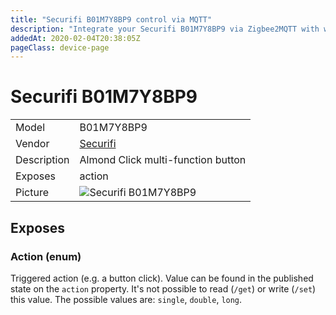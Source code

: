 ```yaml
---
title: "Securifi B01M7Y8BP9 control via MQTT"
description: "Integrate your Securifi B01M7Y8BP9 via Zigbee2MQTT with whatever smart home infrastructure you are using without the vendor's bridge or gateway."
addedAt: 2020-02-04T20:38:05Z
pageClass: device-page
---
```


<!-- !!!! -->
<!-- ATTENTION: This file is auto-generated through docgen! -->
<!-- You can only edit the "Notes"-Section between the two comment lines "Notes BEGIN" and "Notes END". -->
<!-- Do not use h1 or h2 heading within "## Notes"-Section. -->
<!-- !!!! -->

# Securifi B01M7Y8BP9

|     |     |
|-----|-----|
| Model | B01M7Y8BP9  |
| Vendor  | [Securifi](/supported-devices/#v=Securifi)  |
| Description | Almond Click multi-function button |
| Exposes | action |
| Picture | ![Securifi B01M7Y8BP9](https://www.zigbee2mqtt.io/images/devices/B01M7Y8BP9.png) |


<!-- Notes BEGIN: You can edit here. Add "## Notes" headline if not already present. -->


<!-- Notes END: Do not edit below this line -->




## Exposes

### Action (enum)
Triggered action (e.g. a button click).
Value can be found in the published state on the `action` property.
It's not possible to read (`/get`) or write (`/set`) this value.
The possible values are: `single`, `double`, `long`.


